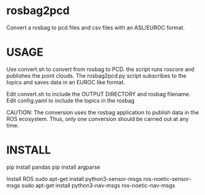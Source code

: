 # rosbag2pcd
Convert a rosbag to pcd files and csv files with an ASL/EUROC format.


# USAGE
Use convert.sh to convert from rosbag to PCD. the script runs roscore and publishes
the point clouds. The rosbag2pcd.py script subscribes to the topics and saves data in an EUROC like format.

Edit convert.sh to include the OUTPUT DIRECTORY and rosbag filename.
Edit config.yaml to include the topics in the rosbag

CAUTION: The conversion uses the rosbag application to publish data in the ROS ecosystem. Thus, only one conversion 
should be carried out at any time. 

# INSTALL

pip install pandas
pip install argparse

Install ROS
sudo apt-get install python3-sensor-msgs ros-noetic-sensor-msgs
sudo apt-get install python3-nav-msgs ros-noetic-nav-msgs
